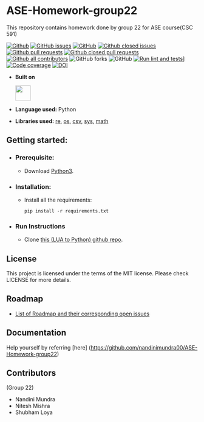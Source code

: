 # ASE-Homework-group22

This repository contains homework done by group 22 for ASE course(CSC 591)

[![Github](https://img.shields.io/badge/language-python-red.svg)](https://www.python.org/downloads/)
[![GitHub issues](https://img.shields.io/github/issues-raw/nandinimundra00/ASE-Homework-group22)](https://github.com/nandinimundra00/ASE-Homework-group22/issues)
[![GitHub](https://img.shields.io/github/license/nandinimundra00/ASE-Homework-group22)](https://github.com/nandinimundra00/ASE-Homework-group22/blob/main/LICENSE.md)
[![Github closed issues](https://img.shields.io/github/issues-closed-raw/nandinimundra00/ASE-Homework-group22)](https://github.com/nandinimundra00/ASE-Homework-group22/issues?q=is%3Aissue+is%3Aclosed)
[![Github pull requests](https://img.shields.io/github/issues-pr/nandinimundra00/ASE-Homework-group22?color=red)](https://github.com/nandinimundra00/ASE-Homework-group22/pulls)
[![Github closed pull requests](https://img.shields.io/github/issues-pr-closed/nandinimundra00/ASE-Homework-group22?color=blue)](https://github.com/nandinimundra00/ASE-Homework-group22/pulls?q=is%3Apr+is%3Aclosed)
[![Github all contributors](https://img.shields.io/github/contributors/nandinimundra00/ASE-Homework-group22?color=green)](https://github.com/nandinimundra00/ASE-Homework-group22/graphs/contributors)
![GitHub forks](https://img.shields.io/github/forks/nandinimundra00/ASE-Homework-group22?style=social)
![GitHub](https://img.shields.io/github/license/nandinimundra00/ASE-Homework-group22)
[![Run lint and tests](https://github.com/nandinimundra00/ASE-Homework-group22/actions/workflows/run-test.yml/badge.svg?branch=main)](https://github.com/nandinimundra00/ASE-Homework-group22/actions/workflows/run-test.yml)]
[![Code coverage](https://img.shields.io/badge/Code%20Coverage-97%25-green)](https://github.com/nandinimundra00/ASE-Homework-group22/blob/main/coverage_report.txt)
[![DOI](https://zenodo.org/badge/588330354.svg)](https://zenodo.org/badge/latestdoi/588330354)


<!-- ## Objective? -->

<!-- Converting a LUA based system into python based library.. -->


- **Built on**

  <img src="https://upload.wikimedia.org/wikipedia/commons/c/c3/Python-logo-notext.svg" width="40" height="40" />

- **Language used:** Python
- **Libraries used:** [re](https://docs.python.org/3/library/re.html), [os](https://docs.python.org/3/library/os.html), [csv](https://docs.python.org/3/library/csv.html), [sys](https://docs.python.org/3/library/sys.html), [math](https://docs.python.org/3/library/math.html)

## Getting started:

  - ### Prerequisite:
    - Download [Python3](https://www.python.org/downloads/).

  - ### Installation:
    
    - Install all the requirements:

      `pip install -r requirements.txt`

  - ### Run Instructions

    - Clone [this (LUA to Python) github repo](https://github.com/nandinimundra00/ASE-Homework-group22).

## License
This project is licensed under the terms of the MIT license. Please check LICENSE for more details.

## Roadmap
  - [List of Roadmap and their corresponding open issues](https://github.com/nandinimundra00/ASE-Homework-group22/issues/)

## Documentation
Help yourself by referring [here] (https://github.com/nandinimundra00/ASE-Homework-group22)

## Contributors
(Group 22)

- Nandini Mundra<br/>
- Nitesh Mishra<br/>
- Shubham Loya<br/>

